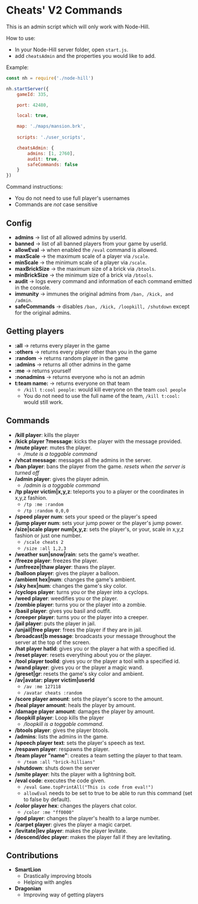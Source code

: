 # Cheats' V2 Commands

This is an admin script which will only work with Node-Hill.

How to use:
- In your Node-Hill server folder, open `start.js`.
- add `cheatsAdmin` and the properties you would like to add.

Example:

```js
const nh = require('./node-hill')

nh.startServer({
    gameId: 335,

    port: 42480,

    local: true,

    map: './maps/mansion.brk',
    
    scripts: './user_scripts',

    cheatsAdmin: {
        admins: [1, 2760],
        audit: true,
        safeCommands: false
    }
})
```

Command instructions:
- You do not need to use full player's usernames
- Commands are *not* case sensitive

## Config
- **admins**       -> list of all allowed admins by userId.
- **banned**       -> list of all banned players from your game by userId.
- **allowEval**    -> when enabled the `/eval` command is allowed.
- **maxScale**     -> the maximum scale of a player via `/scale`.
- **minScale**     -> the minimum scale of a player via `/scale`.
- **maxBrickSize** -> the maximum size of a brick via `/btools`.
- **minBrickSize** -> the minimum size of a brick via `/btools`.
- **audit**        -> logs every command and information of each command emitted in the console.
- **immunity**     -> immunes the original admins from `/ban, /kick, and /admin`.
- **safeCommands** -> disables `/ban, /kick, /loopkill, /shutdown` except for the original admins.

## Getting players
- **:all**         -> returns every player in the game
- **:others**      -> returns every player other than you in the game
- **:random**      -> returns random player in the game
- **:admins**      -> returns all other admins in the game
- **:me**          -> returns yourself
- **:nonadmins**   -> returns everyone who is not an admin
- **t:team name:** -> returns everyone on that team
    - `/kill t:cool people:` would kill everyone on the team `cool people`
    - You do not need to use the full name of the team, `/kill t:cool:` would still work.

## Commands
- **/kill player**: kills the player
- **/kick player ?message**: kicks the player with the message provided.
- **/mute player**: mutes the player.
    -  */mute is a toggable command*
- **/vhcat message**: messages all the admins in the server.
- **/ban player**: bans the player from the game. *resets when the server is turned off*
- **/admin player**: gives the player admin.
    -  */admin is a toggable command*
- **/tp player victim|x,y,z**: teleports you to a player or the coordinates in x,y,z fashion.
    - `/tp :me :random`
    - `/tp :random 0,0,0`
- **/speed player num**: sets your speed or the player's speed
- **/jump player num**: sets your jump power or the player's jump power.
- **/size|scale player num|x,y,z**: sets the player's, or your, scale in x,y,z fashion or just one number.
    - `/scale cheats 2`
    - `/size :all 1,2,3`
- **/weather sun|snow|rain**: sets the game's weather.
- **/freeze player**: freezes the player.
- **/unfreeze|thaw player**: thaws the player.
- **/balloon player**: gives the player a balloon.
- **/ambient hex|num**: changes the game's ambient.
- **/sky hex|num**: changes the game's sky color.
- **/cyclops player**: turns you or the player into a cyclops.
- **/weed player**: weedifies you or the player.
- **/zombie player**: turns you or the player into a zombie.
- **/basil player**: gives you basil and outfit.
- **/creeper player**: turns you or the player into a creeper.
- **/jail player**: puts the player in jail.
- **/unjail|free player**: frees the player if they are in jail.
- **/broadcast|b message**: broadcasts your message throughout the server at the top of the screen.
- **/hat player hatId**: gives you or the player a hat with a specified id.
- **/reset player**: resets everything about you or the player.
- **/tool player toolId**: gives you or the player a tool with a specified id.
- **/wand player**: gives you or the player a magic wand.
- **/greset|gr**: resets the game's sky color and ambient.
- **/av|avatar: player victim|userId**
    - `/av :me 127118`
    - `/avatar cheats :random`
- **/score player amount**: sets the player's score to the amount.
- **/heal player amount**: heals the player by amount.
- **/damage player amount**: damages the player by amount.
- **/loopkill player**: Loop kills the player
    -  */loopkill is a toggable command*. 
- **/btools player**: gives the player btools.
- **/admins**: lists the admins in the game.
- **/speech player text**: sets the player's speech as text.
- **/respawn player**: respawns the player.
- **/team player "name"**: creates a team setting the player to that team.
    - `/team :all "brick-hillians"`
- **/shutdown**: shuts down the server
- **/smite player**: hits the player with a lightning bolt.
- **/eval code**: executes the code given.
    - `/eval Game.topPrintAll("This is code from eval!")`
    - `allowEval` needs to be set to true to be able to run this command (set to false by default).
- **/color player hex**: changes the players chat color.
    - `/color :me "ff0000"`
- **/god player**: changes the player's health to a large number.
- **/carpet player**: gives the player a magic carpet.
- **/levitate|lev player**: makes the player levitate.
- **/descend/dec player**: makes the player fall if they are levitating.

## Contributions
- **SmartLion**
    - Drastically improving btools
    - Helping with angles
- **Dragonian**
    - Improving way of getting players
